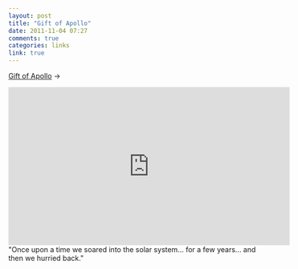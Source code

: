 ```yaml
---
layout: post
title: "Gift of Apollo"
date: 2011-11-04 07:27
comments: true
categories: links
link: true
---
```

[Gift of Apollo](http://www.youtube.com/watch?v=8Xtly-dpBeA "The Sagan Series part 8 - Gift of Apollo") &rarr;  
<iframe width="560" height="315" src="http://www.youtube.com/embed/8Xtly-dpBeA" frameborder="0" allowfullscreen></iframe>  
"Once upon a time we soared into the solar system... for a few years... and then we hurried back."
